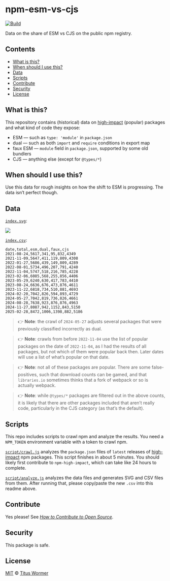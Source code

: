 # npm-esm-vs-cjs

[![Build][badge-build-image]][badge-build-url]

Data on the share of ESM vs CJS on the public npm registry.

## Contents

* [What is this?](#what-is-this)
* [When should I use this?](#when-should-i-use-this)
* [Data](#data)
* [Scripts](#scripts)
* [Contribute](#contribute)
* [Security](#security)
* [License](#license)

## What is this?

This repository contains (historical) data on
[high-impact][github-npm-high-impact] (popular)
packages and what kind of code they expose:

* ESM — such as `type: 'module'` in `package.json`
* dual — such as both `import` and `require` conditions in export map
* faux ESM — `module` field in `package.json`,
  supported by some old bundlers
* CJS — anything else (except for `@types/*`)

## When should I use this?

Use this data for rough insights on how the shift to ESM is progressing.
The data isn’t perfect though.

## Data

[`index.svg`][file-svg]:

![][file-svg]

[`index.csv`][file-csv]:

```text
date,total,esm,dual,faux,cjs
2021-08-24,5617,341,95,832,4349
2021-11-09,5647,411,119,809,4308
2022-01-27,5686,439,149,809,4289
2022-08-01,5734,496,207,791,4240
2022-11-04,5747,518,216,785,4228
2023-02-06,6085,568,255,856,4406
2023-05-29,6240,630,417,783,4410
2023-08-24,6636,676,473,876,4611
2023-11-22,6818,734,510,881,4693
2024-02-20,7042,826,594,893,4729
2024-05-27,7042,819,736,826,4661
2024-08-28,7638,923,876,876,4963
2024-11-27,8087,942,1152,843,5150
2025-02-28,8472,1006,1398,882,5186
```

> 👉 **Note**:
> the crawl of `2024-05-27` adjusts several packages that were
> previously classified incorrectly as dual.

> 👉 **Note**:
> crawls from before `2022-11-04` use the list of popular packages
> on the date of `2022-11-04`,
> as I had the results of all packages,
> but not which of them were popular back then.
> Later dates will use a list of what’s popular on that date.

> 👉 **Note**:
> not all of these packages are popular.
> There are some false-positives,
> such that download counts can be gamed,
> and that `libraries.io` sometimes thinks that a fork of webpack or so is
> actually webpack.

> 👉 **Note**:
> while `@types/*` packages are filtered out in the above counts,
> it is likely that there are other packages included that aren’t really code,
> particularly in the CJS category (as that’s the default).

## Scripts

This repo includes scripts to crawl npm and analyze the results.
You need a `NPM_TOKEN` environment variable with a token to crawl npm.

[`script/crawl.js`][file-script-crawl] analyzes the `package.json` files of
`latest` releases of [high-impact][github-npm-high-impact] npm packages.
This script finishes in about 5 minutes.
You should likely first contribute to `npm-high-impact`,
which can take like 24 hours to complete.

[`script/analyze.js`][file-script-analyze] analyzes the data files and
generates SVG and CSV files from them.
After running that,
please copy/paste the new `.csv` into this readme above.

## Contribute

Yes please!
See [*How to Contribute to Open Source*][opensource-guide-contribute].

## Security

This package is safe.

## License

[MIT][file-license] © [Titus Wormer][wooorm]

<!-- Definitions -->

[badge-build-image]: https://github.com/wooorm/npm-esm-vs-cjs/workflows/main/badge.svg

[badge-build-url]: https://github.com/wooorm/npm-esm-vs-cjs/actions

[file-csv]: index.csv

[file-license]: license

[file-script-analyze]: script/analyze.js

[file-script-crawl]: script/crawl.js

[file-svg]: index.svg

[github-npm-high-impact]: https://github.com/wooorm/npm-high-impact

[opensource-guide-contribute]: https://opensource.guide/how-to-contribute/

[wooorm]: https://wooorm.com
